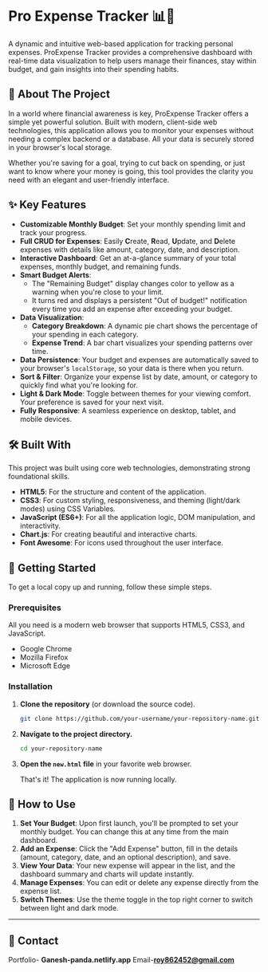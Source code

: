 # Pro Expense Tracker 📊💸

A dynamic and intuitive web-based application for tracking personal expenses. ProExpense Tracker provides a comprehensive dashboard with real-time data visualization to help users manage their finances, stay within budget, and gain insights into their spending habits.



## 🌟 About The Project

In a world where financial awareness is key, ProExpense Tracker offers a simple yet powerful solution. Built with modern, client-side web technologies, this application allows you to monitor your expenses without needing a complex backend or a database. All your data is securely stored in your browser's local storage.

Whether you're saving for a goal, trying to cut back on spending, or just want to know where your money is going, this tool provides the clarity you need with an elegant and user-friendly interface.

## ✨ Key Features

*   **Customizable Monthly Budget**: Set your monthly spending limit and track your progress.
*   **Full CRUD for Expenses**: Easily **C**reate, **R**ead, **U**pdate, and **D**elete expenses with details like amount, category, date, and description.
*   **Interactive Dashboard**: Get an at-a-glance summary of your total expenses, monthly budget, and remaining funds.
*   **Smart Budget Alerts**:
    *   The "Remaining Budget" display changes color to yellow as a warning when you're close to your limit.
    *   It turns red and displays a persistent "Out of budget!" notification every time you add an expense after exceeding your budget.
*   **Data Visualization**:
    *   **Category Breakdown**: A dynamic pie chart shows the percentage of your spending in each category.
    *   **Expense Trend**: A bar chart visualizes your spending patterns over time.
*   **Data Persistence**: Your budget and expenses are automatically saved to your browser's `localStorage`, so your data is there when you return.
*   **Sort & Filter**: Organize your expense list by date, amount, or category to quickly find what you're looking for.
*   **Light & Dark Mode**: Toggle between themes for your viewing comfort. Your preference is saved for your next visit.
*   **Fully Responsive**: A seamless experience on desktop, tablet, and mobile devices.

## 🛠️ Built With

This project was built using core web technologies, demonstrating strong foundational skills.

*   **HTML5**: For the structure and content of the application.
*   **CSS3**: For custom styling, responsiveness, and theming (light/dark modes) using CSS Variables.
*   **JavaScript (ES6+)**: For all the application logic, DOM manipulation, and interactivity.
*   **Chart.js**: For creating beautiful and interactive charts.
*   **Font Awesome**: For icons used throughout the user interface.

## 🚀 Getting Started

To get a local copy up and running, follow these simple steps.

### Prerequisites

All you need is a modern web browser that supports HTML5, CSS3, and JavaScript.
*   Google Chrome
*   Mozilla Firefox
*   Microsoft Edge

### Installation

1.  **Clone the repository** (or download the source code).
    ```sh
    git clone https://github.com/your-username/your-repository-name.git
    ```
2.  **Navigate to the project directory.**
    ```sh
    cd your-repository-name
    ```
3.  **Open the `new.html` file** in your favorite web browser.
    
    That's it! The application is now running locally.

## 📖 How to Use

1.  **Set Your Budget**: Upon first launch, you'll be prompted to set your monthly budget. You can change this at any time from the main dashboard.
2.  **Add an Expense**: Click the "Add Expense" button, fill in the details (amount, category, date, and an optional description), and save.
3.  **View Your Data**: Your new expense will appear in the list, and the dashboard summary and charts will update instantly.
4.  **Manage Expenses**: You can edit or delete any expense directly from the expense list.
5.  **Switch Themes**: Use the theme toggle in the top right corner to switch between light and dark mode.

---

## 👤 Contact

Portfolio- **Ganesh-panda.netlify.app**
Email-**roy862452@gmail.com**

